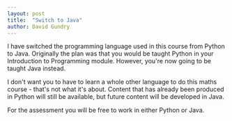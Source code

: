 ```yaml
---
layout: post
title:  "Switch to Java"
author: David Gundry
---
```


I have switched the programming language used in this course from Python to Java. Originally the plan was that you would be taught Python in your Introduction to Programming module. However, you're now going to be taught Java instead.

I don't want you to have to learn a whole other language to do this maths course - that's not what it's about. Content that has already been produced in Python will still be available, but future content will be developed in Java.

For the assessment you will be free to work in either Python or Java.